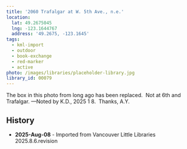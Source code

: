 ```yaml
---
title: '2060 Trafalgar at W. 5th Ave., n.e.'
location:
  lat: 49.2675045
  lng: -123.1644767
  address: '49.2675, -123.1645'
tags:
  - kml-import
  - outdoor
  - book-exchange
  - red-marker
  - active
photo: /images/libraries/placeholder-library.jpg
library_id: 00079
---
```

The box in this photo from long ago has been replaced.  Not at 6th and Trafalgar.
—Noted by K.D., 2025 1 8.  Thanks, A.Y.

## History
- **2025-Aug-08** - Imported from Vancouver Little Libraries 2025.8.6.revision
